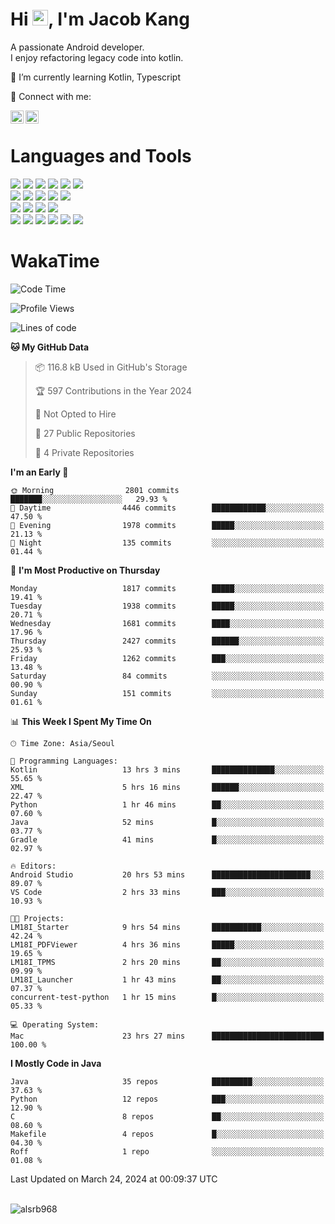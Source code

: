 # Hi <img src="https://media.giphy.com/media/hvRJCLFzcasrR4ia7z/giphy.gif" width="25px">, I'm Jacob Kang
A passionate Android developer.
</br>
I enjoy refactoring legacy code into kotlin.

🌱 I’m currently learning Kotlin, Typescript

🤝 Connect with me:

<a href="https://www.linkedin.com/in/minkyu-kang-b7477b1b2/"><img align="left" src="https://raw.githubusercontent.com/yushi1007/yushi1007/main/images/linkedin.svg" alt="Minkyu Kang | LinkedIn" width="21px"/></a>
<a href="https://www.instagram.com/_jacob_kang/"><img align="left" src="https://raw.githubusercontent.com/yushi1007/yushi1007/main/images/instagram.svg" alt="Jacob Kang | Instagram" width="21px"/></a>

</br>

# Languages and Tools

<div align="left">
<img src="https://img.shields.io/badge/java-007396?logo=java&logoColor=white"/>
<img src="https://img.shields.io/badge/kotlin-7F52FF?logo=kotlin&logoColor=white"/>
<img src="https://img.shields.io/badge/python-3776AB?logo=python&logoColor=white"/>
<img src="https://img.shields.io/badge/bash shell-4EAA25?logo=gnubash&logoColor=white"/>
<img src="https://img.shields.io/badge/c-A8B9CC?logo=c&logoColor=white"/>
<img src="https://img.shields.io/badge/c++-00599C?logo=c%2b%2b&logoColor=white"/>
</div>
<div align="left">
<img src="https://img.shields.io/badge/git-F05032?logo=git&logoColor=white"/>
<img src="https://img.shields.io/badge/github-181717?logo=github&logoColor=white"/>
<img src="https://img.shields.io/badge/mysql-4479A1?logo=mysql&logoColor=white"/>
<img src="https://img.shields.io/badge/sqlite-003B57?logo=sqlite&logoColor=white"/>
<img src="https://img.shields.io/badge/amazon AWS-232F3E?logo=amazonaws&logoColor=white"/>
</div>
<div align="left">
<img src="https://img.shields.io/badge/android-3DDC84?logo=android&logoColor=white"/>
<img src="https://img.shields.io/badge/linux-FCC624?logo=linux&logoColor=white"/>
<img src="https://img.shields.io/badge/flask-000000?logo=flask&logoColor=white"/>
<img src="https://img.shields.io/badge/arduino-00979D?logo=arduino&logoColor=white"/>
</div>
<div align="left">
<img src="https://img.shields.io/badge/slack-4A154B?logo=slack&logoColor=white"/>
<img src="https://img.shields.io/badge/notion-000000?logo=notion&logoColor=white"/>
<img src="https://img.shields.io/badge/jira-0052CC?logo=jira&logoColor=white"/>
<img src="https://img.shields.io/badge/postman-FF6C37?logo=postman&logoColor=white"/>
<img src="https://img.shields.io/badge/intellij-000000?logo=intellijidea&logoColor=white"/>
<img src="https://img.shields.io/badge/pycharm-000000?logo=pycharm&logoColor=white"/>
</div>

# WakaTime

<!--START_SECTION:waka-->
![Code Time](http://img.shields.io/badge/Code%20Time-3%2C632%20hrs%2056%20mins-blue)

![Profile Views](http://img.shields.io/badge/Profile%20Views-0-blue)

![Lines of code](https://img.shields.io/badge/From%20Hello%20World%20I%27ve%20Written-7.1%20million%20lines%20of%20code-blue)

**🐱 My GitHub Data** 

> 📦 116.8 kB Used in GitHub's Storage 
 > 
> 🏆 597 Contributions in the Year 2024
 > 
> 🚫 Not Opted to Hire
 > 
> 📜 27 Public Repositories 
 > 
> 🔑 4 Private Repositories 
 > 
**I'm an Early 🐤** 

```text
🌞 Morning                2801 commits        ███████░░░░░░░░░░░░░░░░░░   29.93 % 
🌆 Daytime                4446 commits        ████████████░░░░░░░░░░░░░   47.50 % 
🌃 Evening                1978 commits        █████░░░░░░░░░░░░░░░░░░░░   21.13 % 
🌙 Night                  135 commits         ░░░░░░░░░░░░░░░░░░░░░░░░░   01.44 % 
```
📅 **I'm Most Productive on Thursday** 

```text
Monday                   1817 commits        █████░░░░░░░░░░░░░░░░░░░░   19.41 % 
Tuesday                  1938 commits        █████░░░░░░░░░░░░░░░░░░░░   20.71 % 
Wednesday                1681 commits        ████░░░░░░░░░░░░░░░░░░░░░   17.96 % 
Thursday                 2427 commits        ██████░░░░░░░░░░░░░░░░░░░   25.93 % 
Friday                   1262 commits        ███░░░░░░░░░░░░░░░░░░░░░░   13.48 % 
Saturday                 84 commits          ░░░░░░░░░░░░░░░░░░░░░░░░░   00.90 % 
Sunday                   151 commits         ░░░░░░░░░░░░░░░░░░░░░░░░░   01.61 % 
```


📊 **This Week I Spent My Time On** 

```text
🕑︎ Time Zone: Asia/Seoul

💬 Programming Languages: 
Kotlin                   13 hrs 3 mins       ██████████████░░░░░░░░░░░   55.65 % 
XML                      5 hrs 16 mins       ██████░░░░░░░░░░░░░░░░░░░   22.47 % 
Python                   1 hr 46 mins        ██░░░░░░░░░░░░░░░░░░░░░░░   07.60 % 
Java                     52 mins             █░░░░░░░░░░░░░░░░░░░░░░░░   03.77 % 
Gradle                   41 mins             █░░░░░░░░░░░░░░░░░░░░░░░░   02.97 % 

🔥 Editors: 
Android Studio           20 hrs 53 mins      ██████████████████████░░░   89.07 % 
VS Code                  2 hrs 33 mins       ███░░░░░░░░░░░░░░░░░░░░░░   10.93 % 

🐱‍💻 Projects: 
LM18I_Starter            9 hrs 54 mins       ███████████░░░░░░░░░░░░░░   42.24 % 
LM18I_PDFViewer          4 hrs 36 mins       █████░░░░░░░░░░░░░░░░░░░░   19.65 % 
LM18I_TPMS               2 hrs 20 mins       ██░░░░░░░░░░░░░░░░░░░░░░░   09.99 % 
LM18I_Launcher           1 hr 43 mins        ██░░░░░░░░░░░░░░░░░░░░░░░   07.37 % 
concurrent-test-python   1 hr 15 mins        █░░░░░░░░░░░░░░░░░░░░░░░░   05.33 % 

💻 Operating System: 
Mac                      23 hrs 27 mins      █████████████████████████   100.00 % 
```

**I Mostly Code in Java** 

```text
Java                     35 repos            █████████░░░░░░░░░░░░░░░░   37.63 % 
Python                   12 repos            ███░░░░░░░░░░░░░░░░░░░░░░   12.90 % 
C                        8 repos             ██░░░░░░░░░░░░░░░░░░░░░░░   08.60 % 
Makefile                 4 repos             █░░░░░░░░░░░░░░░░░░░░░░░░   04.30 % 
Roff                     1 repo              ░░░░░░░░░░░░░░░░░░░░░░░░░   01.08 % 
```




 Last Updated on March 24, 2024 at 00:09:37 UTC
<!--END_SECTION:waka-->

</br>

<div align="left">
<img align="left" src="https://github-readme-stats.vercel.app/api/top-langs?username=alsrb968&show_icons=true&locale=en&layout=compact&theme=dark" alt="alsrb968" />
</div>
